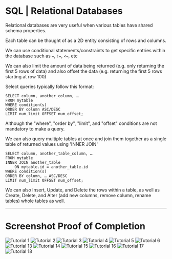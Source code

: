 # SQL | Relational Databases

Relational databases are very useful when various tables have shared schema properties.

Each table can be thought of as a 2D entity consisting of rows and columns. 

We can use conditional statements/constraints to get specific entries within the database such as `=`, `!=`, `<=`, etc

We can also limit the amount of data being returned (e.g. only returning the first 5 rows of data) and also offset the data (e.g. returning the first 5 rows starting at row 100)

Select queries typically follow this format:

```
SELECT column, another_column, …
FROM mytable
WHERE condition(s)
ORDER BY column ASC/DESC
LIMIT num_limit OFFSET num_offset;
```

Although the "where", "order by", "limit", and "offset" conditions are not mandatory to make a query.

We can also query multiple tables at once and join them together as a single table of returned values using 'INNER JOIN'

```
SELECT column, another_table_column, …
FROM mytable
INNER JOIN another_table 
    ON mytable.id = another_table.id
WHERE condition(s)
ORDER BY column, … ASC/DESC
LIMIT num_limit OFFSET num_offset;
```

We can also Insert, Update, and Delete the rows within a table, as well as Create, Delete, and Alter (add new columns, remove column, rename tables) whole tables as well.

___

# Screenshot Proof of Completion

![Tutorial 1](https://github.com/KMArtwork/reading-notes/blob/main/SQL/sql_1.JPG)
![Tutorial 2](https://github.com/KMArtwork/reading-notes/blob/main/SQL/sql_2.JPG)
![Tutorial 3](https://github.com/KMArtwork/reading-notes/blob/main/SQL/sql_3.JPG)
![Tutorial 4](https://github.com/KMArtwork/reading-notes/blob/main/SQL/sql_4.JPG)
![Tutorial 5](https://github.com/KMArtwork/reading-notes/blob/main/SQL/sql_5.JPG)
![Tutorial 6](https://github.com/KMArtwork/reading-notes/blob/main/SQL/sql_6.JPG)
![Tutorial 13](https://github.com/KMArtwork/reading-notes/blob/main/SQL/sql_13.JPG)
![Tutorial 14](https://github.com/KMArtwork/reading-notes/blob/main/SQL/sql_14.JPG)
![Tutorial 15](https://github.com/KMArtwork/reading-notes/blob/main/SQL/sql_15.JPG)
![Tutorial 16](https://github.com/KMArtwork/reading-notes/blob/main/SQL/sql_16.JPG)
![Tutorial 17](https://github.com/KMArtwork/reading-notes/blob/main/SQL/sql_17.JPG)
![Tutorial 18](https://github.com/KMArtwork/reading-notes/blob/main/SQL/sql_18.JPG)
